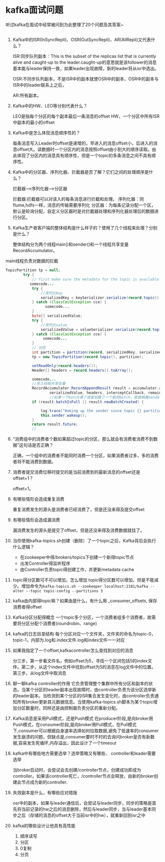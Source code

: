 # kafka面试问题

听过kafka在面试中经常被问到为此整理了20个问题及其答案~

## 

1. Kafka中的ISR(InSyncRepli)、OSR(OutSyncRepli)、AR(AllRepli)又代表什么？

    ISR:同步队列副本：This is the subset of the replicas list that is currently alive and caught-up to the leader.caught-up的意思就是该follower的消息基本能与leader保持一致，如果leader出现故障，新的leader将从isr中选出。

    OSR:不同步队列副本，不是ISR中的副本就使OSR中的副本，OSR中的副本与ISR中的leader联系上之后，

    AR:所有副本。

2. Kafka中的HW、LEO等分别代表什么？

    LEO是指每个分区的每个副本最后一条消息的offset
    HW，一个分区中所有ISR中副本的最小的offset

3. Kafka中是怎么体现消息顺序性的？

    每条消息写入Leader时offset是递增的，早进入的消息offset小，后进入的消息offset大。读数据时一个分区内的消息按照offset由小到大的顺序读取。由此体现了分区内的消息具有顺序性，但是一个topic的多条消息之间不具有顺序性。

4. Kafka中的分区器、序列化器、拦截器是否了解？它们之间的处理顺序是什么？

    拦截器-->序列化器-->分区器

    拦截器:拦截器可以对读入的每条消息进行拦截和处理。
序列化器：同flume,hdfs一样，消息的传输需要序列化
分区器：为每条记录分配一个区，默认是轮询分配，自定义分区器时是对拦截器处理和序列化器处理后的数据进行分区。

5. Kafka生产者客户端的整体结构是什么样子的？使用了几个线程来处理？分别是什么？
   
    整体结构分为两个线程main()和sender()和一个线程共享变量RecordAccumulator。

main线程负责对数据的拦截
```java
TopicPartition tp = null;
        try {
            // first make sure the metadata for the topic is available
           somecode...
            try {
                //序列化key
                serializedKey = keySerializer.serialize(record.topic(), record.headers(), record.key());
            } catch (ClassCastException cce) {
                  somecode...
            }
            byte[] serializedValue;
            try {
                //序列化value
                serializedValue = valueSerializer.serialize(record.topic(), record.headers(), record.value());
            } catch (ClassCastException cce) {
                 somecode...
            }
            // 分区
            int partition = partition(record, serializedKey, serializedValue, cluster);
            tp = new TopicPartition(record.topic(), partition);

            setReadOnly(record.headers());
            Header[] headers = record.headers().toArray();

            somecode...
            //写入线程共享变量
            RecordAccumulator.RecordAppendResult result = accumulator.append(tp, timestamp, serializedKey,
                    serializedValue, headers, interceptCallback, remainingWaitMs);
                    //如果一个batch满了或者创建了一个新的batch，那就唤醒sender
            if (result.batchIsFull || result.newBatchCreated) {

                log.trace("Waking up the sender since topic {} partition {} is either full or getting a new batch", record.topic(), partition);
                this.sender.wakeup();
            }
            return result.future;
            //
```

6. “消费组中的消费者个数如果超过topic的分区，那么就会有消费者消费不到数据”这句话是否正确？

   正确，一个组中的消费者不能同时消费一个分区，如果消费者过多，多的消费者将不能消费到数据。

7.  消费者提交消费位移时提交的是当前消费到的最新消息的offset还是offset+1？

    offset+1。

8.  有哪些情形会造成重复消费

    重复消费发生的源头是消费者已经消费了，但是还没来得及提交offset

9.  有哪些情形会造成漏消费

    漏消费发生的源头是提交了offset，但是还没来得及消费数据就挂了。

10. 当你使用kafka-topics.sh创建（删除）了一个topic之后，Kafka背后会执行什么逻辑？
    - 在zookeeper中得/brokers/topics下创建一个新得topic节点
    - 出发Controller得监听程序
    - 由Controller负责topic得创建工作，并更新metadata cache

11. topic得分区数可不可以增加，怎么增加
    topic得分区数可以增加，但是不能减少。增加命令为`kafka-topics.sh --zookeeper localhost:2181/kafka --alter --topic topic-config --partitions 3`

12. kafka由内部得topic嘛？如果由是什么，有什么用
    _consumer_offsets, 保存消费者得offset

13. Kafka分区分配得概念
    一个topic多个分区，一个消费者组多个消费者，故需要将分区分配个消费者(roundrobin、range)

14. kafka的日志目录结构
    每个分区对应一个文件夹，文件夹的命名为topic-0，topic-1，内部为.log和.index文件.log和index文件一一对应

15. 如果我指定了一个offset,kafkacontroller怎么查找到对应的消息

    分三步，第一步看文件名，例如offset为5，寻找一个区间包括5的index文件。第二步，从这个index文件中找到offset为5的消息在log文件中的位置。第三步，从log文件中取消息

16. 聊一聊kafka controller的作用
    它负责管理整个集群中所有分区和副本的状态。当某个分区的leader副本出现故障时，由controller负责为该分区选举新的leader副本。当检测到某个分区的ISR集合发生变化时，由controller负责通知所有broker更新其元数据信息。当使用kafka-topics.sh脚本为某个topic增加分区数量时，同样还是由控制器负责分区的重新分配。


17. Kafka消息是采用Pull模式，还是Push模式
    在producer阶段,是向broker用Push模式，在consumer阶段,是向broker用Pull模式，在Pull模式下,consumer可以根据自身速率选择如何拉取数据,避免了低速率的consumer发生崩溃的问题，但缺点是,consumer要时不时的去询问broker是否有新数据,容易发生死循环,内存溢出，因此设计了一个timeout

18. kafka中有哪些地方需要选举？选举策略又有哪些、
    controller和leader需要选举

    当broker启动时，会尝试会去创建/controller节点，创建成功即成为controller。如果该controller死亡，/controller节点会释放，由新的broker创建此节点成为新的controller.

19. 失效副本是什么，有哪些应对措施

    osr中的副本，如果与leader通信后，会尝试与leader同步，同步的策略是首先将当前记录的hw之后的消息删除，然后与leader同步，当与leader基本同步之后（存储的消息的offset大于当前isr中的hw），就重新回到isr之中

20. kafka的哪些设计让他具有高性能
    1. 顺序读写
    2. 分区
    3. 0复制
    4. 分页